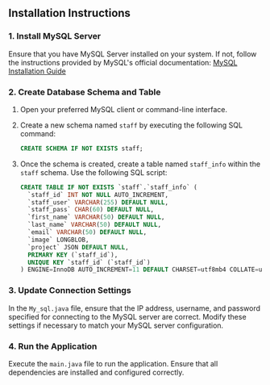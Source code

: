 ## Installation Instructions

### 1. Install MySQL Server

Ensure that you have MySQL Server installed on your system. If not, follow the instructions provided by MySQL's official documentation: [MySQL Installation Guide](https://dev.mysql.com/doc/mysql-installation-excerpt/8.0/en/)

### 2. Create Database Schema and Table

1. Open your preferred MySQL client or command-line interface.

2. Create a new schema named `staff` by executing the following SQL command:

    ```sql
    CREATE SCHEMA IF NOT EXISTS staff;
    ```

3. Once the schema is created, create a table named `staff_info` within the `staff` schema. Use the following SQL script:

    ```sql
    CREATE TABLE IF NOT EXISTS `staff`.`staff_info` (
      `staff_id` INT NOT NULL AUTO_INCREMENT,
      `staff_user` VARCHAR(255) DEFAULT NULL,
      `staff_pass` CHAR(60) DEFAULT NULL,
      `first_name` VARCHAR(50) DEFAULT NULL,
      `last_name` VARCHAR(50) DEFAULT NULL,
      `email` VARCHAR(50) DEFAULT NULL,
      `image` LONGBLOB,
      `project` JSON DEFAULT NULL,
      PRIMARY KEY (`staff_id`),
      UNIQUE KEY `staff_id` (`staff_id`)
    ) ENGINE=InnoDB AUTO_INCREMENT=11 DEFAULT CHARSET=utf8mb4 COLLATE=utf8mb4_0900_ai_ci;
    ```

### 3. Update Connection Settings

In the `My_sql.java` file, ensure that the IP address, username, and password specified for connecting to the MySQL server are correct. Modify these settings if necessary to match your MySQL server configuration.

### 4. Run the Application

Execute the `main.java` file to run the application. Ensure that all dependencies are installed and configured correctly.
